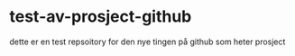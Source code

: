 # test-av-prosject-github
dette er en test repsoitory for den nye tingen på github som heter prosject
